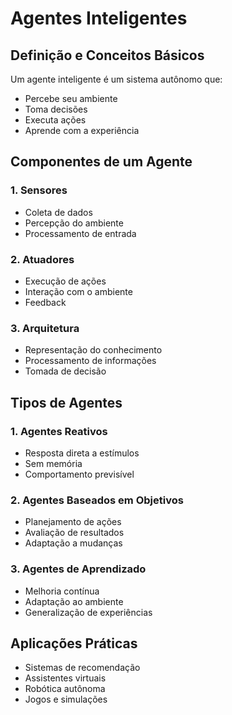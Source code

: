 # Agentes Inteligentes

## Definição e Conceitos Básicos

Um agente inteligente é um sistema autônomo que:
- Percebe seu ambiente
- Toma decisões
- Executa ações
- Aprende com a experiência

## Componentes de um Agente

### 1. Sensores
- Coleta de dados
- Percepção do ambiente
- Processamento de entrada

### 2. Atuadores
- Execução de ações
- Interação com o ambiente
- Feedback

### 3. Arquitetura
- Representação do conhecimento
- Processamento de informações
- Tomada de decisão

## Tipos de Agentes

### 1. Agentes Reativos
- Resposta direta a estímulos
- Sem memória
- Comportamento previsível

### 2. Agentes Baseados em Objetivos
- Planejamento de ações
- Avaliação de resultados
- Adaptação a mudanças

### 3. Agentes de Aprendizado
- Melhoria contínua
- Adaptação ao ambiente
- Generalização de experiências

## Aplicações Práticas

- Sistemas de recomendação
- Assistentes virtuais
- Robótica autônoma
- Jogos e simulações 